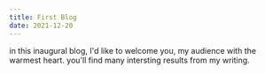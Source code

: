 ```yaml
---
title: First Blog
date: 2021-12-20
---
```




in this inaugural blog, I'd like to welcome you, my audience with the warmest heart. you'll find many intersting results from my writing.
